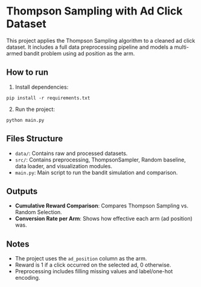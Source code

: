 # Thompson Sampling with Ad Click Dataset

This project applies the Thompson Sampling algorithm to a cleaned ad click dataset. It includes a full data preprocessing pipeline and models a multi-armed bandit problem using ad position as the arm.

## How to run
1. Install dependencies:
```
pip install -r requirements.txt
```

2. Run the project:
```
python main.py
```

## Files Structure
- `data/`: Contains raw and processed datasets.
- `src/`: Contains preprocessing, ThompsonSampler, Random baseline, data loader, and visualization modules.
- `main.py`: Main script to run the bandit simulation and comparison.

## Outputs
- **Cumulative Reward Comparison**: Compares Thompson Sampling vs. Random Selection.
- **Conversion Rate per Arm**: Shows how effective each arm (ad position) was.

## Notes
- The project uses the `ad_position` column as the arm.
- Reward is 1 if a click occurred on the selected ad, 0 otherwise.
- Preprocessing includes filling missing values and label/one-hot encoding.
